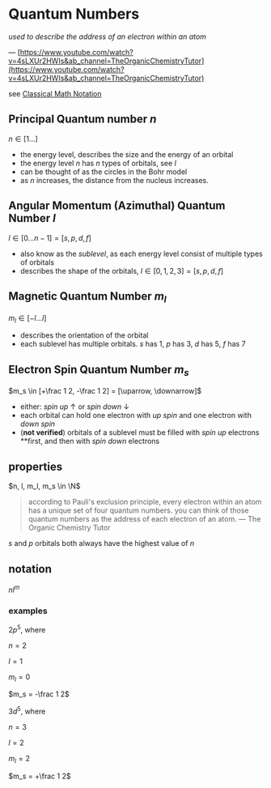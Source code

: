 # Quantum Numbers

*used to describe the address of an electron within an atom*

— [https://www.youtube.com/watch?v=4sLXUr2HWIs&ab_channel=TheOrganicChemistryTutor](https://www.youtube.com/watch?v=4sLXUr2HWIs&ab_channel=TheOrganicChemistryTutor)

see [Classical Math Notation](../Tags%20b793d46ea133446daa88889450d15033/Classical%20Math%20Notation%20eb53679093ce497baa118d7bfde14d6c.md)

## Principal Quantum number $n$

$n \in [1 \dots]$

- the energy level, describes the size and the energy of an orbital
- the energy level $n$ has $n$ types of orbitals, see $l$
- can be thought of as the circles in the Bohr model
- as $n$ increases, the distance from the nucleus increases.

## Angular Momentum (Azimuthal) Quantum Number $l$

$l \in [0 \dots n-1] = [s, p, d, f]$

- also know as the *sublevel*, as each energy level consist of multiple types of orbitals
- describes the shape of the orbitals, $l \in [0, 1, 2, 3] = [s, p, d, f]$

## Magnetic Quantum Number $m_l$

$m_l \in [-l \dots l]$

- describes the orientation of the orbital
- each sublevel has multiple orbitals. $s$ has $1$, $p$ has $3$, $d$ has $5$, $f$ has $7$

## Electron Spin Quantum Number $m_s$

$m_s \in [+\frac 1 2, -\frac 1 2] = [\uparrow, \downarrow]$

- either: *spin up* $\uparrow$ or *spin down* $\downarrow$
- each orbital can hold one electron with *up spin* and one electron with *down spin*
- (**not verified**) orbitals of a sublevel must be filled with *spin up* electrons **first, and then with *spin down* electrons

## properties

$n, l, m_l, m_s \in \N$

> according to Pauli's exclusion principle, every electron within an atom has a unique set of four quantum numbers. you can think of those quantum numbers as the address of each electron of an atom. — The Organic Chemistry Tutor
> 

$s$ and $p$ orbitals both always have the highest value of $n$

## notation

$nl^m$

### examples

$2p^5$, where

$n = 2$

$l = 1$

$m_l = 0$

$m_s = -\frac 1 2$

$3d^5$, where

$n = 3$

$l = 2$

$m_l = 2$

$m_s = +\frac 1 2$
